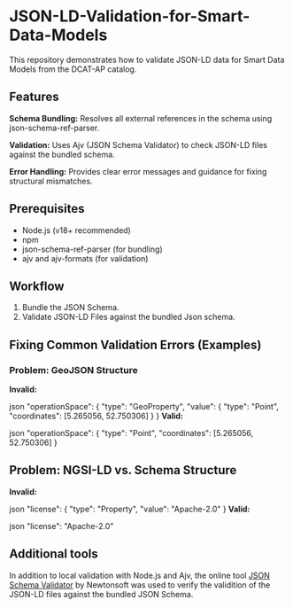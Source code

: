 # JSON-LD-Validation-for-Smart-Data-Models
This repository demonstrates how to validate JSON-LD data for Smart Data Models from the DCAT-AP catalog.  

## Features
**Schema Bundling:**
Resolves all external references in the schema using json-schema-ref-parser.

**Validation:**
Uses Ajv (JSON Schema Validator) to check JSON-LD files against the bundled schema.

**Error Handling:**
Provides clear error messages and guidance for fixing structural mismatches.

## Prerequisites
- Node.js (v18+ recommended)
- npm
- json-schema-ref-parser (for bundling)
- ajv and ajv-formats (for validation)

## Workflow
1. Bundle the JSON Schema.
2. Validate JSON-LD Files against the bundled Json schema.

## Fixing Common Validation Errors (Examples)

### Problem: GeoJSON Structure
**Invalid:**

json
"operationSpace": {
  "type": "GeoProperty",
  "value": { "type": "Point", "coordinates": [5.265056, 52.750306] }
}
**Valid:**

json
"operationSpace": {
  "type": "Point",
  "coordinates": [5.265056, 52.750306]
}

## Problem: NGSI-LD vs. Schema Structure
**Invalid:**

json
"license": {
  "type": "Property",
  "value": "Apache-2.0"
}
**Valid:**

json
"license": "Apache-2.0"

## Additional tools
In addition to local validation with Node.js and Ajv, the online tool [JSON Schema Validator]( https://www.jsonschemavalidator.net/) by Newtonsoft was used to verify the validition of the JSON-LD files against the bundled JSON Schema.


